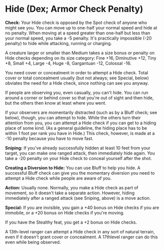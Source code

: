 # Hide (Dex; Armor Check Penalty)

**Check:** Your Hide check is opposed by the Spot check of anyone who might see you. You can move up to one-half your normal speed and hide at no penalty. When moving at a speed greater than one-half but less than your normal speed, you take a -5 penalty. It's practically impossible (-20 penalty) to hide while attacking, running or charging.

A creature larger or smaller than Medium takes a size bonus or penalty on Hide checks depending on its size category: Fine +16, Diminutive +12, Tiny +8, Small +4, Large -4, Huge -8, Gargantuan -12, Colossal -16.

You need cover or concealment in order to attempt a Hide check. Total cover or total concealment usually (but not always; see Special, below) obviates the need for a Hide check, since nothing can see you anyway.

If people are observing you, even casually, you can't hide. You can run around a corner or behind cover so that you're out of sight and then hide, but the others then know at least where you went.

If your observers are momentarily distracted (such as by a Bluff check; see below), though, you can attempt to hide. While the others turn their attention from you, you can attempt a Hide check if you can get to a hiding place of some kind. (As a general guideline, the hiding place has to be within 1 foot per rank you have in Hide.) This check, however, is made at a -10 penalty because you have to move fast.

**Sniping:** If you've already successfully hidden at least 10 feet from your target, you can make one ranged attack, then immediately hide again. You take a -20 penalty on your Hide check to conceal yourself after the shot.

**Creating a Diversion to Hide:** You can use Bluff to help you hide. A successful Bluff check can give you the momentary diversion you need to attempt a Hide check while people are aware of you.

**Action:** Usually none. Normally, you make a Hide check as part of movement, so it doesn't take a separate action. However, hiding immediately after a ranged attack (see Sniping, above) is a move action.

**Special:** If you are invisible, you gain a +40 bonus on Hide checks if you are immobile, or a +20 bonus on Hide checks if you're moving.

If you have the Stealthy feat, you get a +2 bonus on Hide checks.

A 13th-level ranger can attempt a Hide check in any sort of natural terrain, even if it doesn't grant cover or concealment. A 17thlevel ranger can do this even while being observed.
